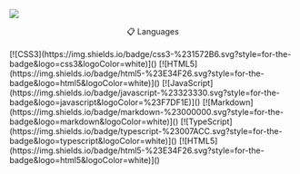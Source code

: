 [![](https://svg-banners.vercel.app/api?type=luminance&text1=dxtintx&width=200&height=100)]()

<div align="center">📋 Languages</div>
<br>
[![CSS3](https://img.shields.io/badge/css3-%231572B6.svg?style=for-the-badge&logo=css3&logoColor=white)]()
[![HTML5](https://img.shields.io/badge/html5-%23E34F26.svg?style=for-the-badge&logo=html5&logoColor=white)]() 
[![JavaScript](https://img.shields.io/badge/javascript-%23323330.svg?style=for-the-badge&logo=javascript&logoColor=%23F7DF1E)]()
[![Markdown](https://img.shields.io/badge/markdown-%23000000.svg?style=for-the-badge&logo=markdown&logoColor=white)]()
[![TypeScript](https://img.shields.io/badge/typescript-%23007ACC.svg?style=for-the-badge&logo=typescript&logoColor=white)]()
[![HTML5](https://img.shields.io/badge/html5-%23E34F26.svg?style=for-the-badge&logo=html5&logoColor=white)]()

